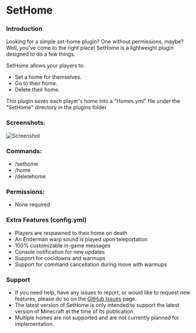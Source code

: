 # SetHome

### Introduction
Looking for a simple set-home plugin? One without permissions, maybe? Well, you've come to the right place! SetHome is a lightweight plugin designed to do a few things.

SetHome allows your players to:
- Set a home for themselves. 
- Go to their home.
- Delete their home.

This plugin saves each player's home into a "Homes.yml" file under the "SetHome" directory in the plugins folder.

### Screenshots:
![Screenshot](https://i.imgur.com/GK3eEFD.png)

### Commands:
- /sethome
- /home
- /deletehome

### Permissions:
- None required

### Extra Features (config.yml)
- Players are respawned to their home on death
- An Enderman warp sound is played upon teleportation
- 100% customizable in-game messages
- Console notification for new updates
- Support for cooldowns and warmups
- Support for command cancellation during move with warmups

### Support
- If you need help, have any issues to report, or would like to request new features, please do so on the [GitHub Issues](https://github.com/DownThePark/SetHome/issues) page.
- The latest version of SetHome is only intended to support the latest version of Minecraft at the time of its publication.
- Multiple homes are not supported and are not currently planned for implementation.
